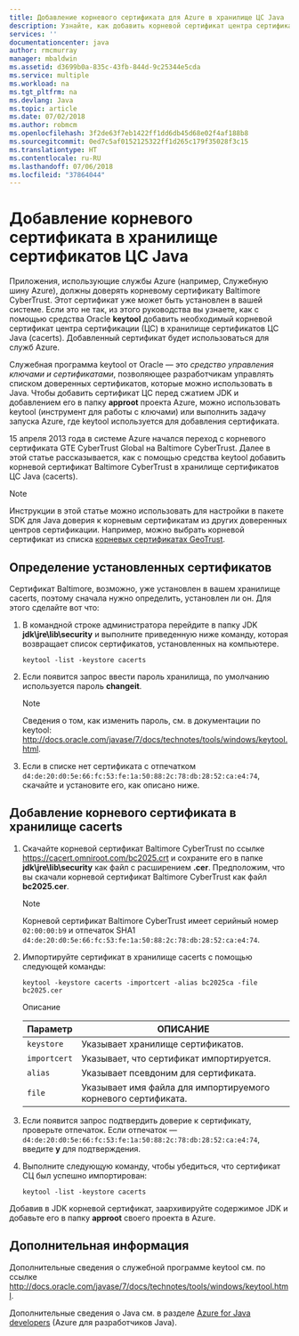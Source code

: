 ```yaml
---
title: Добавление корневого сертификата для Azure в хранилище ЦС Java
description: Узнайте, как добавить корневой сертификат центра сертификации (ЦС) в хранилище сертификатов ЦС Java (cacerts) для использования в Microsoft Azure.
services: ''
documentationcenter: java
author: rmcmurray
manager: mbaldwin
ms.assetid: d3699b0a-835c-43fb-844d-9c25344e5cda
ms.service: multiple
ms.workload: na
ms.tgt_pltfrm: na
ms.devlang: Java
ms.topic: article
ms.date: 07/02/2018
ms.author: robmcm
ms.openlocfilehash: 3f2de63f7eb1422ff1dd6db45d68e02f4af188b8
ms.sourcegitcommit: 0ed7c5af0152125322ff1d265c179f35028f3c15
ms.translationtype: HT
ms.contentlocale: ru-RU
ms.lasthandoff: 07/06/2018
ms.locfileid: "37864044"
---
```

# <a name="adding-a-root-certificate-to-the-java-ca-certificates-store"></a>Добавление корневого сертификата в хранилище сертификатов ЦС Java

Приложения, использующие службы Azure (например, Служебную шину Azure), должны доверять корневому сертификату Baltimore CyberTrust. Этот сертификат уже может быть установлен в вашей системе. Если это не так, из этого руководства вы узнаете, как с помощью средства Oracle **keytool** добавить необходимый корневой сертификат центра сертификации (ЦС) в хранилище сертификатов ЦС Java (cacerts). Добавленный сертификат будет использоваться для служб Azure.

Служебная программа keytool от Oracle — это _средство управления ключами и сертификатами_, позволяющее разработчикам управлять списком доверенных сертификатов, которые можно использовать в Java. Чтобы добавить сертификат ЦС перед сжатием JDK и добавлением его в папку **approot** проекта Azure, можно использовать keytool (инструмент для работы с ключами) или выполнить задачу запуска Azure, где keytool используется для добавления сертификата.

15 апреля 2013 года в системе Azure начался переход с корневого сертификата GTE CyberTrust Global на Baltimore CyberTrust. Далее в этой статье рассказывается, как с помощью средства keytool добавить корневой сертификат Baltimore CyberTrust в хранилище сертификатов ЦС Java (cacerts).

> [!NOTE]
> 
> Инструкции в этой статье можно использовать для настройки в пакете SDK для Java доверия к корневым сертификатам из других доверенных центров сертификации. Например, можно выбрать корневой сертификат из списка [корневых сертификатах GeoTrust](http://www.geotrust.com/resources/root-certificates/).
> 

## <a name="determining-which-root-certificates-are-installed"></a>Определение установленных сертификатов

Сертификат Baltimore, возможно, уже установлен в вашем хранилище cacerts, поэтому сначала нужно определить, установлен ли он. Для этого сделайте вот что:

1. В командной строке администратора перейдите в папку JDK **jdk\jre\lib\security** и выполните приведенную ниже команду, которая возвращает список сертификатов, установленных на компьютере.

   ```shell
   keytool -list -keystore cacerts
   ```

1. Если появится запрос ввести пароль хранилища, по умолчанию используется пароль **changeit**.

   > [!NOTE]
   > 
   > Сведения о том, как изменить пароль, см. в документации по keytool: <http://docs.oracle.com/javase/7/docs/technotes/tools/windows/keytool.html>.
   > 

1. Если в списке нет сертификата с отпечатком `d4:de:20:d0:5e:66:fc:53:fe:1a:50:88:2c:78:db:28:52:ca:e4:74`, скачайте и установите его, как описано ниже.

## <a name="to-add-a-root-certificate-to-the-cacerts-store"></a>Добавление корневого сертификата в хранилище cacerts

1. Скачайте корневой сертификат Baltimore CyberTrust по ссылке <https://cacert.omniroot.com/bc2025.crt> и сохраните его в папке **jdk\jre\lib\security** как файл с расширением **.cer**. Предположим, что вы скачали корневой сертификат Baltimore CyberTrust как файл **bc2025.cer**.

   > [!NOTE]
   > 
   > Корневой сертификат Baltimore CyberTrust имеет серийный номер `02:00:00:b9` и отпечаток SHA1 `d4:de:20:d0:5e:66:fc:53:fe:1a:50:88:2c:78:db:28:52:ca:e4:74`.
   > 

2. Импортируйте сертификат в хранилище cacerts с помощью следующей команды:

   ```shell
   keytool -keystore cacerts -importcert -alias bc2025ca -file bc2025.cer
   ```
   Описание

   |  Параметр   |                              ОПИСАНИЕ                               |
   |--------------|------------------------------------------------------------------------|
   | `keystore`   | Указывает хранилище сертификатов.                                       |
   | `importcert` | Указывает, что сертификат импортируется.                        |
   | `alias`      | Указывает псевдоним для сертификата.                                |
   | `file`       | Указывает имя файла для импортируемого корневого сертификата. |


3. Если появится запрос подтвердить доверие к сертификату, проверьте отпечаток. Если отпечаток — `d4:de:20:d0:5e:66:fc:53:fe:1a:50:88:2c:78:db:28:52:ca:e4:74`, введите **y** для подтверждения.

4. Выполните следующую команду, чтобы убедиться, что сертификат СЦ был успешно импортирован:

   ```shell
   keytool -list -keystore cacerts
   ```

Добавив в JDK корневой сертификат, заархивируйте содержимое JDK и добавьте его в папку **approot** своего проекта в Azure.

## <a name="next-steps"></a>Дополнительная информация

Дополнительные сведения о служебной программе keytool см. по ссылке <http://docs.oracle.com/javase/7/docs/technotes/tools/windows/keytool.html>.

Дополнительные сведения о Java см. в разделе [Azure for Java developers](/java/azure) (Azure для разработчиков Java).

<!-- For more information about the root certificates used by Azure, see [Azure Root Certificate Migration](http://blogs.msdn.com/b/windowsazure/archive/2013/03/15/windows-azure-root-certificate-migration.aspx). -->
